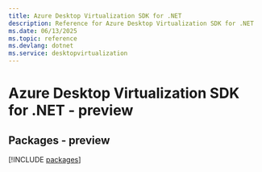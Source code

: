 ```yaml
---
title: Azure Desktop Virtualization SDK for .NET
description: Reference for Azure Desktop Virtualization SDK for .NET
ms.date: 06/13/2025
ms.topic: reference
ms.devlang: dotnet
ms.service: desktopvirtualization
---
```

# Azure Desktop Virtualization SDK for .NET - preview
## Packages - preview
[!INCLUDE [packages](desktop-virtualization-index.md)]